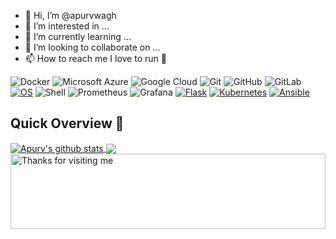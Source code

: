 - 👋 Hi, I’m @apurvwagh
- 👀 I’m interested in ...
- 🌱 I’m currently learning ...
- 💞️ I’m looking to collaborate on ...
- 📫 How to reach me I love to run 🏃

<!---
apurvwagh/apurvwagh is a ✨ special ✨ repository because its `README.md` (this file) appears on your GitHub profile.
You can click the Preview link to take a look at your changes.
--->
![Docker](https://img.shields.io/badge/-Docker-black?style=flat-square&logo=docker)
![Microsoft Azure](https://img.shields.io/badge/Microsoft%20Azure-232F7E?style=flat-square&logo=microsoft-azure)
![Google Cloud](https://img.shields.io/badge/Google%20Cloud-black?style=flat-square&logo=google-cloud)
![Git](https://img.shields.io/badge/-Git-black?style=flat-square&logo=git)
![GitHub](https://img.shields.io/badge/-GitHub-181717?style=flat-square&logo=github)
![GitLab](https://img.shields.io/badge/-GitLab-FCA121?style=flat-square&logo=gitlab)
[![OS](https://img.shields.io/badge/OS-Linux-informational?style=flat-square&logo=linux&logoColor=white)](https://en.wikipedia.org/wiki/Linux)
 ![Shell](https://img.shields.io/badge/-Shell-blasck?style=plastic&logo=Shell)
 ![Prometheus](https://img.shields.io/badge/-Prometheus-000?&logo=Prometheus)
 ![Grafana](https://img.shields.io/badge/-Grafana-000?&logo=Grafana)
 [![Flask](https://img.shields.io/badge/-Flask-000000?style=flat-square&logo=Flask&logoColor=ffffff)](https://flask.palletsprojects.com/)
 [![Kubernetes](https://img.shields.io/badge/-Kubernetes-326CE5?style=flat-square&logo=Kubernetes&logoColor=ffffff)](https://kubernetes.io/)
 [![Ansible](https://img.shields.io/badge/-ansible-326CE5?style=flat-square&logo=ansible&logoColor=000000)](https://ansible.io/)
## Quick Overview 📝
    
<a href="https://github.com/apurvwagh/github-readme-stats">
  <img align="center" src="https://github-readme-stats.anuraghazra1.vercel.app/api?username=apurvwagh&show_icons=true&include_all_commits=true&theme=radical" alt="Apurv's github stats" />
</a>
<a href="https://github.com/apurvwagh/github-readme-stats">
 
  <img align="center" src="https://github-readme-stats.anuraghazra1.vercel.app/api/top-langs/?username=apurvwagh&layout=compact&theme=radical" />
</a>


<img height="120" alt="Thanks for visiting me" width="100%" src="https://raw.githubusercontent.com/BrunnerLivio/brunnerlivio/master/images/marquee.svg" />
